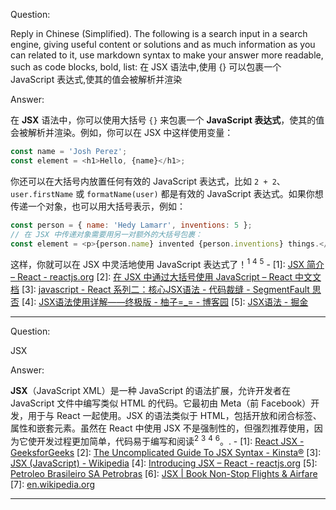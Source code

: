 Question:

Reply in Chinese (Simplified).
The following is a search input in a search engine, giving useful content or solutions and as much information as you can related to it, use markdown syntax to make your answer more readable, such as code blocks, bold, list:
在 JSX 语法中,使用 {} 可以包裹一个 JavaScript 表达式,使其的值会被解析并渲染

Answer:

在 **JSX** 语法中，你可以使用大括号 `{}` 来包裹一个 **JavaScript 表达式**，使其的值会被解析并渲染。例如，你可以在 JSX 中这样使用变量：

```javascript
const name = 'Josh Perez';
const element = <h1>Hello, {name}</h1>;
```

你还可以在大括号内放置任何有效的 JavaScript 表达式，比如 `2 + 2`、`user.firstName` 或 `formatName(user)` 都是有效的 JavaScript 表达式。如果你想传递一个对象，也可以用大括号表示，例如：

```javascript
const person = { name: 'Hedy Lamarr', inventions: 5 };
// 在 JSX 中传递对象需要用另一对额外的大括号包裹：
const element = <p>{person.name} invented {person.inventions} things.</p>;
```

这样，你就可以在 JSX 中灵活地使用 JavaScript 表达式了！<sup>1</sup> <sup>4</sup> <sup>5</sup>
\-
\[1]: [JSX 简介 – React - reactjs.org](https://zh-hans.legacy.reactjs.org/docs/introducing-jsx.html)
\[2]: [在 JSX 中通过大括号使用 JavaScript – React 中文文档](https://zh-hans.react.dev/learn/javascript-in-jsx-with-curly-braces)
\[3]: [javascript - React 系列二：核心JSX语法 - 代码裁缝 - SegmentFault 思否](https://segmentfault.com/a/1190000040181005)
\[4]: [JSX语法使用详解——终极版 - 柚子=_= - 博客园](https://www.cnblogs.com/candlia/p/11920070.html)
\[5]: [JSX语法 - 掘金](https://juejin.cn/post/7153250143377031176)

<hr/>

Question:

JSX

Answer:

**JSX**（JavaScript XML）是一种 JavaScript 的语法扩展，允许开发者在 JavaScript 文件中编写类似 HTML 的代码。它最初由 Meta（前 Facebook）开发，用于与 React 一起使用。JSX 的语法类似于 HTML，包括开放和闭合标签、属性和嵌套元素。虽然在 React 中使用 JSX 不是强制性的，但强烈推荐使用，因为它使开发过程更加简单，代码易于编写和阅读<sup>2</sup> <sup>3</sup> <sup>4</sup> <sup>6</sup>。.
\-
\[1]: [React JSX - GeeksforGeeks](https://www.geeksforgeeks.org/reactjs-jsx-introduction/)
\[2]: [The Uncomplicated Guide To JSX Syntax - Kinsta®](https://kinsta.com/knowledgebase/what-is-jsx/)
\[3]: [JSX (JavaScript) - Wikipedia](https://en.wikipedia.org/wiki/JSX_%28JavaScript%29)
\[4]: [Introducing JSX – React - reactjs.org](https://legacy.reactjs.org/docs/introducing-jsx.html)
\[5]: [Petroleo Brasileiro SA Petrobras](https://bing.com/search?q=JSX)
\[6]: [JSX | Book Non-Stop Flights & Airfare](https://www.jsx.com/)
\[7]: [en.wikipedia.org](https://en.wikipedia.org/wiki/JSX_(airline))

<hr/>

